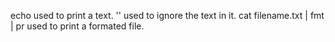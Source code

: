 echo used to print a text.
'' used to ignore the text in it.
cat filename.txt | fmt | pr used to print a formated file.
